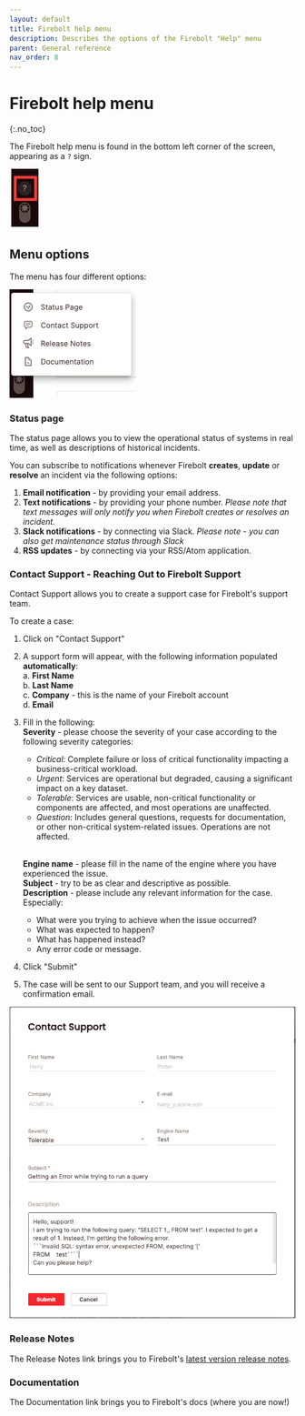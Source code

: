 ```yaml
---
layout: default
title: Firebolt help menu
description: Describes the options of the Firebolt "Help" menu
parent: General reference
nav_order: 8
---
```


# Firebolt help menu
{:.no_toc}

The Firebolt help menu is found in the bottom left corner of the screen, appearing as a ```?``` sign.

![Help Menu](../assets/images/getting_to_help.png)

## Menu options

The menu has four different options: 

![Help Menu](../assets/images/help_menu.png)

### Status page
The status page allows you to view the operational status of systems in real time, as well as descriptions of historical incidents.

You can subscribe to notifications whenever Firebolt **creates**, **update** or **resolve** an incident via the following options:
1. **Email notification** - by providing your email address.
2. **Text notifications** - by providing your phone number.
*Please note that text messages will only notify you when Firebolt creates or resolves an incident.*
3. **Slack notifications** - by connecting via Slack.
*Please note - you can also get maintenance status through Slack* 
4. **RSS updates** - by connecting via your RSS/Atom application.

### Contact Support - Reaching Out to Firebolt Support
Contact Support allows you to create a support case for Firebolt's support team.

To create a case: 

1. Click on "Contact Support"
2. A support form will appear, with the following information populated **automatically**:
    <br>a. **First Name**
    <br>b. **Last Name**
    <br>c. **Company** - this is the name of your Firebolt account
    <br>d. **Email**
4. Fill in the following:
    <br>**Severity** - please choose the severity of your case according to the following severity categories:

    - *Critical*: Complete failure or loss of critical functionality impacting a business-critical workload.
    - *Urgent*: Services are operational but degraded, causing a significant impact on a key dataset. 
    - *Tolerable*: Services are usable, non-critical functionality or components are affected, and most operations are unaffected. 
    - *Question*: Includes general questions, requests for documentation, or other non-critical system-related issues. Operations are not affected. 
    
    <br>**Engine name** - please fill in the name of the engine where you have experienced the issue.
    <br>**Subject** - try to be as clear and descriptive as possible.
    <br>**Description** - please include any relevant information for the case. Especially:
    - What were you trying to achieve when the issue occurred? 
    - What was expected to happen? 
    - What has happened instead? 
    - Any error code or message.  
5. Click "Submit"
6. The case will be sent to our Support team, and you will receive a confirmation email. 

![Create Case](../assets/images/create_support_case.png)

### Release Notes
The Release Notes link brings you to Firebolt's [latest version release notes](../release-notes/release-notes.md).

### Documentation
The Documentation link brings you to Firebolt's docs (where you are now!)
